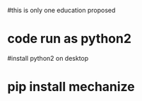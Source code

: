 #this is only one education proposed
# code run as python2
#install python2 on desktop
# pip install mechanize
